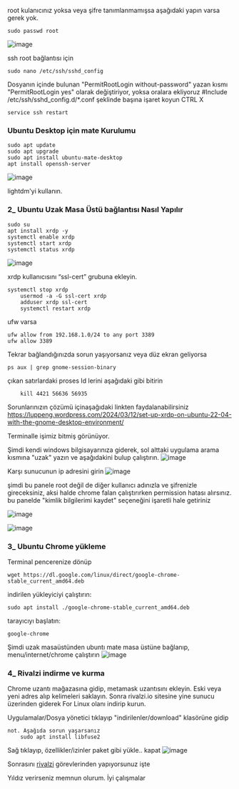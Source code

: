 
root kulanıcınız yoksa veya şifre tanımlanmamışsa aşağıdaki yapın varsa gerek yok.

	sudo passwd root
 ![image](https://github.com/Madmin27/Ubuntu-22.04-notlarim/assets/94014225/a273c5b1-3630-4ddb-bb81-58cce039d5ed)

 
 ssh root bağlantısı için
 
 	sudo nano /etc/ssh/sshd_config
  
  Dosyanın içinde bulunan "PermitRootLogin without-password" yazan kısmı "PermitRootLogin yes" olarak değiştiriyor, yoksa oralara ekliyoruz
  #Include /etc/ssh/sshd_config.d/*.conf şeklinde başına işaret koyun
  CTRL X

	service ssh restart

### Ubuntu Desktop için mate Kurulumu

	sudo apt update
	sudo apt upgrade
	sudo apt install ubuntu-mate-desktop
	apt install openssh-server
 
![image](https://github.com/Madmin27/Ubuntu-22.04-notlarim/assets/94014225/7992682e-10fa-4a8b-94ad-e4ed17578e11)

lightdm'yi kullanın. 


### 2_ Ubuntu Uzak Masa Üstü bağlantısı Nasıl Yapılır

 	sudo su
	apt install xrdp -y
 	systemctl enable xrdp
  	systemctl start xrdp
  	systemctl status xrdp

   ![image](https://github.com/Madmin27/Ubuntu-22.04-notlarim/assets/94014225/6d18cfca-aeb0-4339-be7b-a6cd5e09e46e)

   xrdp kullanıcısını “ssl-cert” grubuna ekleyin. 

	systemctl stop xrdp
    	usermod -a -G ssl-cert xrdp
     	adduser xrdp ssl-cert
     	systemctl restart xrdp

  ufw varsa

   	ufw allow from 192.168.1.0/24 to any port 3389
	ufw allow 3389

Tekrar bağlandığınızda sorun yaşıyorsanız veya düz ekran geliyorsa 

	ps aux | grep gnome-session-binary
 çıkan satırlardaki proses Id lerini aşağıdaki gibi bitirin
 
		kill 4421 56636 56935
  
Sorunlarınızın çözümü içinaşağıdaki linkten faydalanabilirsiniz
https://luppeng.wordpress.com/2024/03/12/set-up-xrdp-on-ubuntu-22-04-with-the-gnome-desktop-environment/


Terminalle işimiz bitmiş görünüyor.



Şimdi kendi windows bilgisayarınıza giderek, sol alttaki uygulama arama kısmına "uzak" yazın ve aşağıdakini bulup çalıştırın.
![image](https://github.com/Madmin27/Ubuntu-22.04-notlarim/assets/94014225/9a0d446a-11da-47e6-b897-5ade3b80cf3e)

Karşı sunucunun ip adresini girin
![image](https://github.com/Madmin27/Ubuntu-22.04-notlarim/assets/94014225/545cf801-84d1-4b9f-971d-baff79a5815a)

şimdi bu panele root değil de diğer kullanıcı adınızla ve şifrenizle gireceksiniz, aksi halde chrome falan çalıştırırken permission hatası alırsınız.
bu panelde "kimlik bilgilerimi kaydet" seçeneğini işaretli hale getiriniz

![image](https://github.com/Madmin27/Ubuntu-22.04-notlarim/assets/94014225/25f922ae-abb2-4321-840a-34a93658ca45)

 

![image](https://github.com/Madmin27/Ubuntu-22.04-notlarim/assets/94014225/11c319ae-e752-4bb4-885f-4bf5d50a86e4)


### 3_ Ubuntu Chrome yükleme

Terminal pencerenize dönüp
	
 	wget https://dl.google.com/linux/direct/google-chrome-stable_current_amd64.deb

indirilen yükleyiciyi çalıştırın:
		
  	sudo apt install ./google-chrome-stable_current_amd64.deb

tarayıcıyı başlatın:
		
  	google-chrome

Şimdi uzak masaüstünden ubuntı mate masa üstüne bağlanıp, menu/internet/chrome çalıştırın 
![image](https://github.com/Madmin27/Ubuntu-22.04-notlarim/assets/94014225/98e76abc-65a6-4af7-bea2-90087856b78e)


### 4_ Rivalzi indirme ve kurma
 Chrome uzantı mağazasına gidip, metamask uzantısını ekleyin. Eski veya yeni adres alıp kelimeleri saklayın.
 Sonra rivalzi.io sitesine yine sunucu üzerinden giderek For Linux olanı indirip kurun.

Uygulamalar/Dosya yönetici tıklayıp "indirilenler/download" klasörüne gidip

  	not. Aşağıda sorun yaşarsanız
		sudo apt install libfuse2
  
Sağ tıklayıp, özellikler/izinler paket gibi yükle.. kapat
![image](https://github.com/Madmin27/Ubuntu-22.04-notlarim/assets/94014225/c336c962-c778-4d8f-a024-753e800bf858)


Sonrasını [rivalzi](https://rivalz.ai?r=Serhatim77) görevlerinden yapıyorsunuz işte


Yıldız verirseniz memnun olurum. İyi çalışmalar
